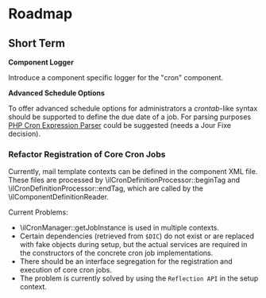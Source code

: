 # Roadmap

## Short Term

**Component Logger**

Introduce a component specific logger for the "cron" component.

**Advanced Schedule Options**

To offer advanced schedule options for administrators a *crontab*-like
syntax should be supported to define the due date of a job. For parsing purposes
[PHP Cron Expression Parser](https://github.com/dragonmantank/cron-expression)
could be suggested (needs a Jour Fixe decision).

### Refactor Registration of Core Cron Jobs

Currently, mail template contexts can be defined in the component XML file.
These files are processed by \ilCronDefinitionProcessor::beginTag
and \ilCronDefinitionProcessor::endTag, which are called by the
\ilComponentDefinitionReader.

Current Problems:
* \ilCronManager::getJobInstance is used in multiple contexts.
* Certain dependencies (retrieved from `$DIC`) do not exist or are replaced with fake objects during setup,
  but the actual services are required in the constructors of the concrete cron job implementations.
* There should be an interface segregation for the registration and execution of core cron jobs.
* The problem is currently solved by using the `Reflection API` in the setup context.
